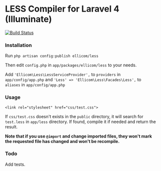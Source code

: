 # LESS Compiler for Laravel 4 (Illuminate)

[![Build Status](https://travis-ci.org/Ellicom/less.png)](https://travis-ci.org/Ellicom/less)

### Installation

Run `php artisan config:publish ellicom/less`

Then edit `config.php` in `app/packages/ellicom/less` to your needs.

Add `'Ellicom\Less\LessServiceProvider',` to `providers` in `app/config/app.php`
and `'Less' => 'Ellicom\Less\Facades\Less',` to `aliases` in `app/config/app.php`

### Usage

`<link rel="stylesheet" href="css/test.css">`

If `css/test.css` doesn't exists in the `public` directory, it will search for `test.less` in `app/less` directory.
If found, compile it if needed and return the result.

**Note that if you use `@import` and change imported files, they won't mark the requested file has changed and won't be recompile.**

### Todo

Add tests.